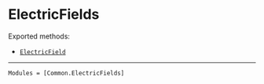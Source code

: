 # ElectricFields

Exported methods:
  * [`ElectricField`](@ref)

---

```@autodocs
Modules = [Common.ElectricFields]
```
